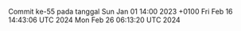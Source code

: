 Commit ke-55 pada tanggal Sun Jan 01 14:00 2023 +0100
Fri Feb 16 14:43:06 UTC 2024
Mon Feb 26 06:13:20 UTC 2024
